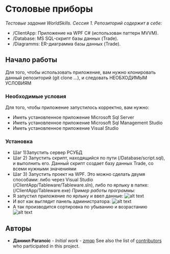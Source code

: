 # Столовые приборы
_Тестовые задания WorldSkills. Сессия 1. Репозиторий содержит в себе:_
- /ClientApp: Приложение на WPF C# (использован паттерн MVVM).
- /Database: MS SQL-скрипт базы данных (Trade).
- /Diagramms: ER-диаграмма базы данных (Trade).
## Начало работы
Для того, чтобы использовать приложение, вам нужно клонировать данный репозиторий (git clone ...), и следовать НЕОБХОДИМЫМ УСЛОВИЯМ
### Необходимые условия
Для того, чтобы приложение запустилось корректно, вам нужно:
- Иметь установленное приложение Microsoft Sql Server
- Иметь установленное приложение Microsoft Sql Management Studio
- Иметь установленное приложение Visual Studio
### Установка
- Шаг 1)Запустить сервер РСУБД
- Шаг 2) Запустить скрипт, находящийся по пути (/Database/script.sql), и выполнить его. Данный скрипт создает базу данных Trade, со всеми нужными значениями
- Шаг 3) Запустить проект на WPF. Это можно сделать двумя способами: либо через Visual Studio (/ClientApp/Tableware/Tableware.sln), либо по ярлыку в папке: (/ClientApp/Tableware.exe)
_Пример работы программы:_
- Я запустил приложение по ярлыку и ввел данные:
![alt text](https://sun9-50.userapi.com/impg/7hM3VoE-BmdUozXJsf-_DPQ3slrbzactKvO11A/kCNhvty38FQ.jpg?size=986x593&quality=96&sign=72468d7562955cf8066bf507bad24c9a&type=album)
- И вот как выглядит панель администратора: 
![alt text](https://sun9-88.userapi.com/impg/XxoaDjjLNagBPsntt3gFozYEwl4YYwg1FkE8bA/tTEo1fJMr3E.jpg?size=986x593&quality=96&sign=83fa878602e42c27cc4503832e0f71c0&type=album)
- А так производится сортировка по убыванию и возрастанию
![alt text](https://sun9-85.userapi.com/impg/ZY0sXM33ndlJvRgERSt45pjMWRtwNzHXwSMBLw/HDmO_P_T8Q8.jpg?size=986x593&quality=96&sign=cd1090ce8637629297d92ff519a25980&type=album)


## Авторы
* **Даниил Paranoic** - *Initial work* - [zmqp](https://github.com/prn-ic)
See also the list of [contributors](https://github.com/prn-ic/-1/graphs/contributors) who participated in this project.
